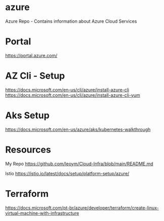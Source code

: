 # azure
Azure Repo - Contains information about Azure Cloud Services

# Portal
  https://portal.azure.com/

# AZ Cli - Setup

  https://docs.microsoft.com/en-us/cli/azure/install-azure-cli
  https://docs.microsoft.com/en-us/cli/azure/install-azure-cli-yum
  
# Aks Setup

  https://docs.microsoft.com/en-us/azure/aks/kubernetes-walkthrough

# Resources

  My Repo
  https://github.com/leoym/Cloud-Infra/blob/main/README.md
  
  Istio
  https://istio.io/latest/docs/setup/platform-setup/azure/
  
# Terraform

  https://docs.microsoft.com/pt-br/azure/developer/terraform/create-linux-virtual-machine-with-infrastructure
  


